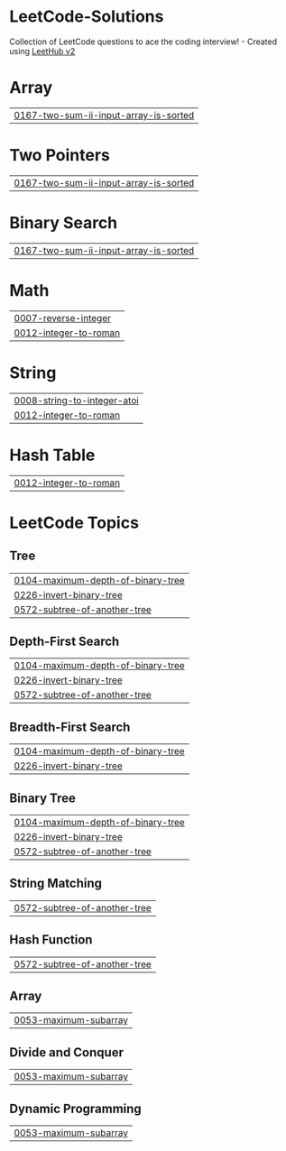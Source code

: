 # LeetCode-Solutions
Collection of LeetCode questions to ace the coding interview! - Created using [LeetHub v2](https://github.com/arunbhardwaj/LeetHub-2.0)


# Array
|  |
| ------- |
| [0167-two-sum-ii-input-array-is-sorted](https://github.com/Harshit-BCS/LeetCode-Solutions/tree/master/0167-two-sum-ii-input-array-is-sorted) |
# Two Pointers
|  |
| ------- |
| [0167-two-sum-ii-input-array-is-sorted](https://github.com/Harshit-BCS/LeetCode-Solutions/tree/master/0167-two-sum-ii-input-array-is-sorted) |
# Binary Search
|  |
| ------- |
| [0167-two-sum-ii-input-array-is-sorted](https://github.com/Harshit-BCS/LeetCode-Solutions/tree/master/0167-two-sum-ii-input-array-is-sorted) |
# Math
|  |
| ------- |
| [0007-reverse-integer](https://github.com/Harshit-BCS/LeetCode-Solutions/tree/master/0007-reverse-integer) |
| [0012-integer-to-roman](https://github.com/Harshit-BCS/LeetCode-Solutions/tree/master/0012-integer-to-roman) |
# String
|  |
| ------- |
| [0008-string-to-integer-atoi](https://github.com/Harshit-BCS/LeetCode-Solutions/tree/master/0008-string-to-integer-atoi) |
| [0012-integer-to-roman](https://github.com/Harshit-BCS/LeetCode-Solutions/tree/master/0012-integer-to-roman) |
# Hash Table
|  |
| ------- |
| [0012-integer-to-roman](https://github.com/Harshit-BCS/LeetCode-Solutions/tree/master/0012-integer-to-roman) |
<!---LeetCode Topics Start-->
# LeetCode Topics
## Tree
|  |
| ------- |
| [0104-maximum-depth-of-binary-tree](https://github.com/Harshit-BCS/LeetCode-Solutions/tree/master/0104-maximum-depth-of-binary-tree) |
| [0226-invert-binary-tree](https://github.com/Harshit-BCS/LeetCode-Solutions/tree/master/0226-invert-binary-tree) |
| [0572-subtree-of-another-tree](https://github.com/Harshit-BCS/LeetCode-Solutions/tree/master/0572-subtree-of-another-tree) |
## Depth-First Search
|  |
| ------- |
| [0104-maximum-depth-of-binary-tree](https://github.com/Harshit-BCS/LeetCode-Solutions/tree/master/0104-maximum-depth-of-binary-tree) |
| [0226-invert-binary-tree](https://github.com/Harshit-BCS/LeetCode-Solutions/tree/master/0226-invert-binary-tree) |
| [0572-subtree-of-another-tree](https://github.com/Harshit-BCS/LeetCode-Solutions/tree/master/0572-subtree-of-another-tree) |
## Breadth-First Search
|  |
| ------- |
| [0104-maximum-depth-of-binary-tree](https://github.com/Harshit-BCS/LeetCode-Solutions/tree/master/0104-maximum-depth-of-binary-tree) |
| [0226-invert-binary-tree](https://github.com/Harshit-BCS/LeetCode-Solutions/tree/master/0226-invert-binary-tree) |
## Binary Tree
|  |
| ------- |
| [0104-maximum-depth-of-binary-tree](https://github.com/Harshit-BCS/LeetCode-Solutions/tree/master/0104-maximum-depth-of-binary-tree) |
| [0226-invert-binary-tree](https://github.com/Harshit-BCS/LeetCode-Solutions/tree/master/0226-invert-binary-tree) |
| [0572-subtree-of-another-tree](https://github.com/Harshit-BCS/LeetCode-Solutions/tree/master/0572-subtree-of-another-tree) |
## String Matching
|  |
| ------- |
| [0572-subtree-of-another-tree](https://github.com/Harshit-BCS/LeetCode-Solutions/tree/master/0572-subtree-of-another-tree) |
## Hash Function
|  |
| ------- |
| [0572-subtree-of-another-tree](https://github.com/Harshit-BCS/LeetCode-Solutions/tree/master/0572-subtree-of-another-tree) |
## Array
|  |
| ------- |
| [0053-maximum-subarray](https://github.com/Harshit-BCS/LeetCode-Solutions/tree/master/0053-maximum-subarray) |
## Divide and Conquer
|  |
| ------- |
| [0053-maximum-subarray](https://github.com/Harshit-BCS/LeetCode-Solutions/tree/master/0053-maximum-subarray) |
## Dynamic Programming
|  |
| ------- |
| [0053-maximum-subarray](https://github.com/Harshit-BCS/LeetCode-Solutions/tree/master/0053-maximum-subarray) |
<!---LeetCode Topics End-->